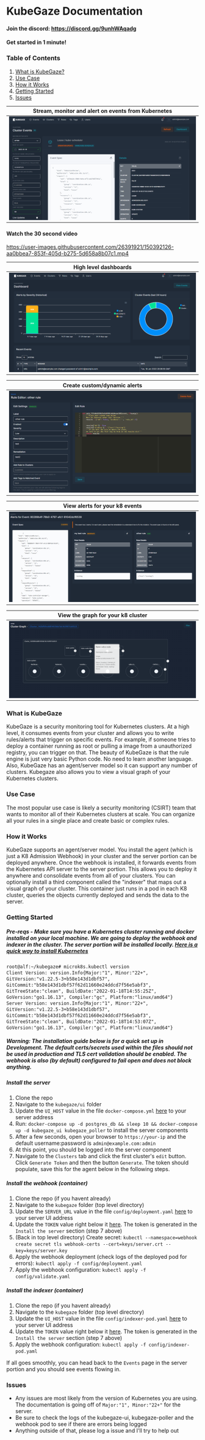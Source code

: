 # KubeGaze Documentation

#### Join the discord: https://discord.gg/9unhWAqadg
#### Get started in 1 minute!

### Table of Contents
1. [What is KubeGaze?](#what-is-kubegaze)
2. [Use Case](#use-case)
3. [How it Works](#how-it-works)
4. [Getting Started](#getting-started)
5. [Issues](#issues)

Stream, monitor and alert on events from Kubernetes          |  
:-------------------------:|
![](https://github.com/bmarsh9/kubegaze/raw/gh-pages/images/kubegaze_2.PNG)  |

#### Watch the 30 second video 
https://user-images.githubusercontent.com/26391921/150392126-aa0bbea7-853f-405d-b275-5d658a8b07c1.mp4


High level dashboards          |  
:-------------------------:|
![](https://github.com/bmarsh9/kubegaze/raw/gh-pages/images/kubegaze_1.PNG)  |

Create custom/dynamic alerts          |  
:-------------------------:|
![](https://github.com/bmarsh9/kubegaze/raw/gh-pages/images/kubegaze_3.PNG)  |

View alerts for your k8 events          |  
:-------------------------:|
![](https://github.com/bmarsh9/kubegaze/raw/gh-pages/images/kubegaze_4.PNG)  |

View the graph for your k8 cluster          |  
:-------------------------:|
![](https://github.com/bmarsh9/kubegaze/raw/gh-pages/images/kubegaze_graph.PNG)  |

### What is KubeGaze

KubeGaze is a security monitoring tool for Kubernetes clusters. At a high level, it consumes events from your cluster and allows you to write rules/alerts that trigger on specific events. For example, if someone tries to deploy a container running as root or pulling a image from a unauthorized registry, you can trigger on that. The beauty of KubeGaze is that the rule engine is just very basic Python code. No need to learn another language. Also, KubeGaze has an agent/server model so it can support any number of clusters. Kubegaze also allows you to view a visual graph of your Kubernetes clusters.

### Use Case

The most popular use case is likely a security monitoring (CSIRT) team that wants to monitor all of their Kubernetes clusters at scale. You can organize all your rules in a single place and create basic or complex rules.

### How it Works

KubeGaze supports an agent/server model. You install the agent (which is just a K8 Admission Webhook) in your cluster and the server portion can be deployed anywhere. Once the webhook is installed, it forwards events from the Kubernetes API server to the server portion. This allows you to deploy it anywhere and consolidate events from all of your clusters. You can optionally install a third component called the "indexer" that maps out a visual graph of your cluster. This container just runs in a pod in each K8 cluster, queries the objects currently deployed and sends the data to the server. 

### Getting Started

##### Pre-reqs - Make sure you have a Kubernetes cluster running and docker installed on your local machine. We are going to deploy the webhook and indexer in the cluster. The server portion will be installed locally. [Here is a quick way to install Kubernetes](https://microk8s.io/docs/getting-started)

```
root@alf:~/kubegaze# microk8s.kubectl version
Client Version: version.Info{Major:"1", Minor:"22+", GitVersion:"v1.22.5-3+b58e143d1dbf57", GitCommit:"b58e143d1dbf57f62d11660e24ddcd7f56e5abf3", GitTreeState:"clean", BuildDate:"2022-01-18T14:55:25Z", GoVersion:"go1.16.13", Compiler:"gc", Platform:"linux/amd64"}
Server Version: version.Info{Major:"1", Minor:"22+", GitVersion:"v1.22.5-3+b58e143d1dbf57", GitCommit:"b58e143d1dbf57f62d11660e24ddcd7f56e5abf3", GitTreeState:"clean", BuildDate:"2022-01-18T14:53:07Z", GoVersion:"go1.16.13", Compiler:"gc", Platform:"linux/amd64"}
```

##### Warning: The installation guide below is for a quick set up in Development. The default certs/secrets used within the files should not be used in production and TLS cert validation should be enabled. The webhook is also (by default) configured to fail open and does not block anything.

##### Install the server
1. Clone the repo
2. Navigate to the `kubegaze/ui` folder
3. Update the `UI_HOST` value in the file `docker-compose.yml` [here](https://github.com/bmarsh9/kubegaze/blob/main/ui/docker-compose.yml#L37) to your server address
4. Run: `docker-compose up -d postgres_db && sleep 10 && docker-compose up -d kubegaze_ui kubegaze_poller` to install the server components
5. After a few seconds, open your browser to `https://your-ip` and the default username:password is `admin@example.com:admin`
6. At this point, you should be logged into the server component
7. Navigate to the `Clusters` tab and click the first cluster's `edit` button. Click `Generate Token` and then the button `Generate`. The token should populate, save this for the agent below in the following steps.

##### Install the webhook (container)
1. Clone the repo (if you havent already)
2. Navigate to the `kubegaze` folder (top level directory)
3. Update the `SERVER_URL` value in the file `config/deployment.yaml` [here](https://github.com/bmarsh9/kubegaze/blob/main/config/deployment.yaml#L49) to your server UI address
4. Update the `TOKEN` value right below it [here](https://github.com/bmarsh9/kubegaze/blob/main/config/deployment.yaml#L51). The token is generated in the `Install the server` section (step 7 above)
5. (Back in top level directory) Create secret: `kubectl --namespace=webhook create secret tls webhook-certs --cert=keys/server.crt --key=keys/server.key`
6. Apply the webhook deployment (check logs of the deployed pod for errors): `kubectl apply -f config/deployment.yaml`
7. Apply the webhook configuration: `kubectl apply -f config/validate.yaml`

##### Install the indexer (container)
1. Clone the repo (if you havent already)
2. Navigate to the `kubegaze` folder (top level directory)
3. Update the `UI_HOST` value in the file `config/indexer-pod.yaml` [here](https://github.com/bmarsh9/kubegaze/blob/main/config/indexer-pod.yaml#L15) to your server UI address
4. Update the `TOKEN` value right below it [here](https://github.com/bmarsh9/kubegaze/blob/main/config/indexer-pod.yaml#L17). The token is generated in the `Install the server` section (step 7 above)
5. Apply the webhook configuration: `kubectl apply -f config/indexer-pod.yaml`

If all goes smoothly, you can head back to the `Events` page in the server portion and you should see events flowing in.

### Issues

- Any issues are most likely from the version of Kubernetes you are using. The documentation is going off of `Major:"1", Minor:"22+"` for the server. 
- Be sure to check the logs of the kubegaze-ui, kubegaze-poller and the webhook pod to see if there are errors being logged
- Anything outside of that, please log a issue and I'll try to help out
